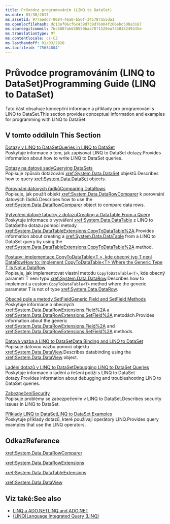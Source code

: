 ```yaml
---
title: Průvodce programováním (LINQ to DataSet)
ms.date: 03/30/2017
ms.assetid: 977aedd7-0084-46a0-b56f-345787a55da1
ms.openlocfilehash: dc13af06cf6c439d739d76904f206ebc50ba3187
ms.sourcegitcommit: 7bc6887ab658550baa78f1520ea735838249345e
ms.translationtype: MT
ms.contentlocale: cs-CZ
ms.lasthandoff: 01/03/2020
ms.locfileid: "75634804"
---
```

# <a name="programming-guide-linq-to-dataset"></a><span data-ttu-id="66f72-102">Průvodce programováním (LINQ to DataSet)</span><span class="sxs-lookup"><span data-stu-id="66f72-102">Programming Guide (LINQ to DataSet)</span></span>
<span data-ttu-id="66f72-103">Tato část obsahuje koncepční informace a příklady pro programování s LINQ to DataSet.</span><span class="sxs-lookup"><span data-stu-id="66f72-103">This section provides conceptual information and examples for programming with LINQ to DataSet.</span></span>  
  
## <a name="in-this-section"></a><span data-ttu-id="66f72-104">V tomto oddílu</span><span class="sxs-lookup"><span data-stu-id="66f72-104">In This Section</span></span>  
 [<span data-ttu-id="66f72-105">Dotazy v LINQ to DataSet</span><span class="sxs-lookup"><span data-stu-id="66f72-105">Queries in LINQ to DataSet</span></span>](queries-in-linq-to-dataset.md)  
 <span data-ttu-id="66f72-106">Poskytuje informace o tom, jak zapisovat LINQ to DataSet dotazy.</span><span class="sxs-lookup"><span data-stu-id="66f72-106">Provides information about how to write LINQ to DataSet queries.</span></span>  
  
 [<span data-ttu-id="66f72-107">Dotazy na datové sady</span><span class="sxs-lookup"><span data-stu-id="66f72-107">Querying DataSets</span></span>](querying-datasets-linq-to-dataset.md)  
 <span data-ttu-id="66f72-108">Popisuje způsob dotazování <xref:System.Data.DataSet> objektů.</span><span class="sxs-lookup"><span data-stu-id="66f72-108">Describes how to query <xref:System.Data.DataSet> objects.</span></span>  
  
 [<span data-ttu-id="66f72-109">Porovnání datových řádků</span><span class="sxs-lookup"><span data-stu-id="66f72-109">Comparing DataRows</span></span>](comparing-datarows-linq-to-dataset.md)  
 <span data-ttu-id="66f72-110">Popisuje, jak použít objekt <xref:System.Data.DataRowComparer> k porovnání datových řádků.</span><span class="sxs-lookup"><span data-stu-id="66f72-110">Describes how to use the <xref:System.Data.DataRowComparer> object to compare data rows.</span></span>  
  
 [<span data-ttu-id="66f72-111">Vytvoření datové tabulky z dotazu</span><span class="sxs-lookup"><span data-stu-id="66f72-111">Creating a DataTable From a Query</span></span>](creating-a-datatable-from-a-query-linq-to-dataset.md)  
 <span data-ttu-id="66f72-112">Poskytuje informace o vytváření <xref:System.Data.DataTable> z LINQ to DataSetho dotazu pomocí metody <xref:System.Data.DataTableExtensions.CopyToDataTable%2A>.</span><span class="sxs-lookup"><span data-stu-id="66f72-112">Provides information about creating a <xref:System.Data.DataTable> from a LINQ to DataSet query by using the <xref:System.Data.DataTableExtensions.CopyToDataTable%2A> method.</span></span>  
  
 [<span data-ttu-id="66f72-113">Postupy: implementace CopyToDataTable\<T >, kde obecný typ T není DataRow</span><span class="sxs-lookup"><span data-stu-id="66f72-113">How to: Implement CopyToDataTable\<T> Where the Generic Type T Is Not a DataRow</span></span>](implement-copytodatatable-where-type-not-a-datarow.md)  
 <span data-ttu-id="66f72-114">Popisuje, jak implementovat vlastní metodu `CopyToDataTable<T>`, kde obecný parametr T není typu <xref:System.Data.DataRow>.</span><span class="sxs-lookup"><span data-stu-id="66f72-114">Describes how to implement a custom `CopyToDataTable<T>` method where the generic parameter T is not of type <xref:System.Data.DataRow>.</span></span>  
  
 [<span data-ttu-id="66f72-115">Obecné pole a metody SetField</span><span class="sxs-lookup"><span data-stu-id="66f72-115">Generic Field and SetField Methods</span></span>](generic-field-and-setfield-methods-linq-to-dataset.md)  
 <span data-ttu-id="66f72-116">Poskytuje informace o obecných <xref:System.Data.DataRowExtensions.Field%2A> a <xref:System.Data.DataRowExtensions.SetField%2A> metodách.</span><span class="sxs-lookup"><span data-stu-id="66f72-116">Provides information about the generic <xref:System.Data.DataRowExtensions.Field%2A> and <xref:System.Data.DataRowExtensions.SetField%2A> methods.</span></span>  
  
 [<span data-ttu-id="66f72-117">Datová vazba a LINQ to DataSet</span><span class="sxs-lookup"><span data-stu-id="66f72-117">Data Binding and LINQ to DataSet</span></span>](data-binding-and-linq-to-dataset.md)  
 <span data-ttu-id="66f72-118">Popisuje datovou vazbu pomocí objektu <xref:System.Data.DataView>.</span><span class="sxs-lookup"><span data-stu-id="66f72-118">Describes databinding using the <xref:System.Data.DataView> object.</span></span>  
  
 [<span data-ttu-id="66f72-119">Ladění dotazů v LINQ to DataSet</span><span class="sxs-lookup"><span data-stu-id="66f72-119">Debugging LINQ to DataSet Queries</span></span>](debugging-linq-to-dataset-queries.md)  
 <span data-ttu-id="66f72-120">Poskytuje informace o ladění a řešení potíží s LINQ to DataSet dotazy.</span><span class="sxs-lookup"><span data-stu-id="66f72-120">Provides information about debugging and troubleshooting LINQ to DataSet queries.</span></span>  
  
 [<span data-ttu-id="66f72-121">Zabezpečení</span><span class="sxs-lookup"><span data-stu-id="66f72-121">Security</span></span>](security-linq-to-dataset.md)  
 <span data-ttu-id="66f72-122">Popisuje problémy se zabezpečením v LINQ to DataSet.</span><span class="sxs-lookup"><span data-stu-id="66f72-122">Describes security issues in LINQ to DataSet.</span></span>  
  
 [<span data-ttu-id="66f72-123">Příklady LINQ to DataSet</span><span class="sxs-lookup"><span data-stu-id="66f72-123">LINQ to DataSet Examples</span></span>](linq-to-dataset-examples.md)  
 <span data-ttu-id="66f72-124">Poskytuje příklady dotazů, které používají operátory LINQ.</span><span class="sxs-lookup"><span data-stu-id="66f72-124">Provides query examples that use the LINQ operators.</span></span>  
  
## <a name="reference"></a><span data-ttu-id="66f72-125">Odkaz</span><span class="sxs-lookup"><span data-stu-id="66f72-125">Reference</span></span>  
 <xref:System.Data.DataRowComparer>  
  
 <xref:System.Data.DataRowExtensions>  
  
 <xref:System.Data.DataTableExtensions>  
  
 <xref:System.Data.DataView>  
  
## <a name="see-also"></a><span data-ttu-id="66f72-126">Viz také:</span><span class="sxs-lookup"><span data-stu-id="66f72-126">See also</span></span>

- [<span data-ttu-id="66f72-127">LINQ a ADO.NET</span><span class="sxs-lookup"><span data-stu-id="66f72-127">LINQ and ADO.NET</span></span>](linq-and-ado-net.md)
- [<span data-ttu-id="66f72-128"> (LINQ)</span><span class="sxs-lookup"><span data-stu-id="66f72-128">Language Integrated Query (LINQ)</span></span>](../../../csharp/programming-guide/concepts/linq/index.md)
